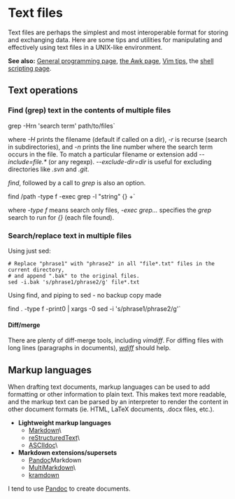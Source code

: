 # Text files

Text files are perhaps the simplest and most interoperable format for
storing and exchanging data. Here are some tips and utilities for
manipulating and effectively using text files in a UNIX-like
environment.

 **See also:** [General programming
        page](programming), [the Awk page](awk),
        [Vim tips](vimtips), the [shell scripting
        page](shellscripts).

## Text operations

### Find (grep) text in the contents of multiple files

grep -Hrn 'search term' path/to/files`

where *-H* prints the filename (default if called on a dir), *-r* is
recurse (search in subdirectories), and *-n* prints the line number
where the search term occurs in the file. To match a particular filename
or extension add *--include=file.\** (or any regexp).
*--exclude-dir=dir* is useful for excluding directories like *.svn* and
*.git*.

*find*, followed by a call to *grep* is also an option.

find /path -type f -exec grep -l "string" {} +`

where *-type f* means search only files, *-exec grep...* specifies the
*grep* search to run for *{}* (each file found).

### Search/replace text in multiple files

Using just sed:

~~~
# Replace "phrase1" with "phrase2" in all "file*.txt" files in the current directory, 
# and append ".bak" to the original files.
sed -i.bak 's/phrase1/phrase2/g' file*.txt 
~~~

Using find, and piping to sed - no backup copy made

  find . -type f -print0 | xargs -0 sed -i 's/phrase1/phrase2/g'`

#### Diff/merge

There are plenty of diff-merge tools, including *vimdiff*. For diffing
files with long lines (paragraphs in documents),
[*wdiff*](http://www.gnu.org/software/wdiff/) should help.

## Markup languages

When drafting text documents, markup languages can be used to add
formatting or other information to plain text. This makes text more
readable, and the markup text can be parsed by an interpreter to render
the content in other document formats (ie. HTML, LaTeX documents, .docx
files, etc.).

* **Lightweight markup languages**
  * [Markdown](http://daringfireball.net/projects/markdown/)\
  * [reStructuredText](http://docutils.sourceforge.net/docs/user/rst/quickstart.html)\
  * [ASCIIdoc](http://www.methods.co.nz/asciidoc/)\
* **Markdown extensions/supersets**
  * [Pandoc](http://johnmacfarlane.net/pandoc/)Markdown
  * [MultiMarkdown](http://fletcherpenney.net/multimarkdown/)\
  * [kramdown](http://kramdown.rubyforge.org)

I tend to use [Pandoc](comp_pandoc.md) to create documents.
